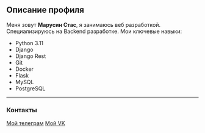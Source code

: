 ## Описание профиля
Меня зовут **Марусин Стас**, я занимаюсь веб разработкой. Специализируюсь на Backend разработке.
Мои ключевые навыки:
  * Python 3.11
  * Django
  * Django Rest
  * Git
  * Docker
  * Flask
  * MySQL
  * PostgreSQL

---
### Контакты
[Мой телеграм](https://t.me/stmarusin)
[Мой VK](https://vk.com/stanislav_marusin)

